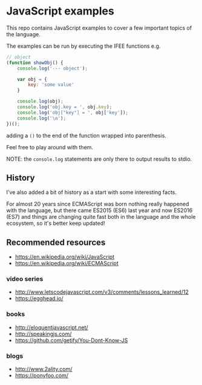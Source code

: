 # JavaScript examples

This repo contains JavaScript examples to cover a few important topics of the language.

The examples can be run by executing the IFEE functions e.g.

```JavaScript
// object
(function showObj() {
	console.log('--- object');

	var obj = {
		key: 'some value'
	}

	console.log(obj);
	console.log('obj.key = ', obj.key);
	console.log('obj["key"] = ', obj['key']);
	console.log('\n');
})();
```

adding a `()` to the end of the function wrapped into parenthesis.

Feel free to play around with them.

NOTE: the `console.log` statements are only there to output results to stdio.

## History

I've also added a bit of history as a start with some interesting facts.

For almost 20 years since ECMAScript was born nothing really happened with the language, but there came ES2015 (ES6) last year and now ES2016 (ES7) and things are changing quite fast both in the language and the whole ecosystem, so it's better keep updated!

## Recommended resources

- https://en.wikipedia.org/wiki/JavaScript
- https://en.wikipedia.org/wiki/ECMAScript

### video series

- http://www.letscodejavascript.com/v3/comments/lessons_learned/12
- https://egghead.io/

### books

- http://eloquentjavascript.net/
- http://speakingjs.com/
- https://github.com/getify/You-Dont-Know-JS

### blogs

- http://www.2ality.com/
- https://ponyfoo.com/

